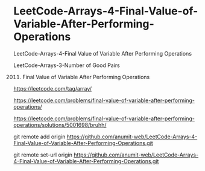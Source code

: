 # LeetCode-Arrays-4-Final-Value-of-Variable-After-Performing-Operations
LeetCode-Arrays-4-Final Value of Variable After Performing Operations

LeetCode-Arrays-3-Number of Good Pairs

2011. Final Value of Variable After Performing Operations

https://leetcode.com/tag/array/

https://leetcode.com/problems/final-value-of-variable-after-performing-operations/

https://leetcode.com/problems/final-value-of-variable-after-performing-operations/solutions/5001698/bruhh/

git remote add origin https://github.com/anumit-web/LeetCode-Arrays-4-Final-Value-of-Variable-After-Performing-Operations.git

git remote set-url origin https://github.com/anumit-web/LeetCode-Arrays-4-Final-Value-of-Variable-After-Performing-Operations.git
